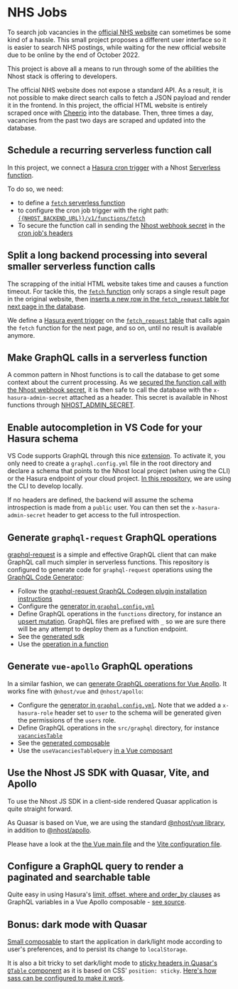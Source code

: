 # NHS Jobs

To search job vacancies in the [official NHS website](https://www.jobs.nhs.uk/xi/search_vacancy/) can sometimes be some kind of a hassle. This small project proposes a different user interface so it is easier to search NHS postings, while waiting for the new official website due to be online by the end of October 2022.

This project is above all a means to run through some of the abilities the Nhost stack is offering to developers.

The official NHS website does not expose a standard API. As a result, it is not possible to make direct search calls to fetch a JSON payload and render it in the frontend. In this project, the official HTML website is entirely scraped once with [Cheerio](https://github.com/cheeriojs/cheerio) into the database. Then, three times a day, vacancies from the past two days are scraped and updated into the database.

## Schedule a recurring serverless function call

In this project, we connect a [Hasura cron trigger](https://hasura.io/docs/latest/scheduled-triggers/create-cron-trigger/) with a Nhost [Serverless function](https://docs.nhost.io/platform/serverless-functions).

To do so, we need:

- to define a [`fetch` serverless function](https://github.com/plmercereau/nhs-jobs/blob/main/functions/fetch.ts)
- to configure the cron job trigger with the right path: [`{{NHOST_BACKEND_URL}}/v1/functions/fetch`](https://github.com/plmercereau/nhs-jobs/blob/main/nhost/metadata/cron_triggers.yaml#L2)
- To secure the function call in sending the [Nhost webhook secret](https://docs.nhost.io/platform/database/event-triggers#security) in the [cron job's headers](https://github.com/plmercereau/nhs-jobs/blob/main/nhost/metadata/cron_triggers.yaml#L12)

## Split a long backend processing into several smaller serverless function calls

The scrapping of the initial HTML website takes time and causes a function timeout. For tackle this, the [`fetch` function](https://github.com/plmercereau/nhs-jobs/blob/main/functions/fetch.ts) only scraps a single result page in the original website, then [inserts a new row in the `fetch_request` table for next page in the database](https://github.com/plmercereau/nhs-jobs/blob/main/functions/fetch.ts#L106).

We define a [Hasura event trigger](https://hasura.io/docs/latest/event-triggers/index/) on the [`fetch_request` table](https://github.com/plmercereau/nhs-jobs/blob/main/nhost/metadata/databases/default/tables/public_fetch_requests.yaml#L18) that calls again the `fetch` function for the next page, and so on, until no result is available anymore.

## Make GraphQL calls in a serverless function

A common pattern in Nhost functions is to call the database to get some context about the current processing. As we [secured the function call with the Nhost webhook secret](https://github.com/plmercereau/nhs-jobs/blob/main/functions/fetch.ts#L18), it is then safe to call the database with the `x-hasura-admin-secret` attached as a header. This secret is available in Nhost functions through [NHOST_ADMIN_SECRET](https://github.com/plmercereau/nhs-jobs/blob/main/functions/fetch.ts#L30).

## Enable autocompletion in VS Code for your Hasura schema

VS Code supports GraphQL through this nice [extension](https://marketplace.visualstudio.com/items?itemName=GraphQL.vscode-graphql). To activate it, you only need to create a `graphql.config.yml` file in the root directory and declare a schema that points to the Nhost local project (when using the CLI) or the Hasura endpoint of your cloud project. [In this repository](https://github.com/plmercereau/nhs-jobs/blob/main/graphql.config.yml#L2), we are using the CLI to develop locally.

If no headers are defined, the backend will assume the schema introspection is made from a `public` user. You can then set the `x-hasura-admin-secret` header to get access to the full introspection.

## Generate `graphql-request` GraphQL operations

[graphql-request](https://github.com/prisma-labs/graphql-request) is a simple and effective GraphQL client that can make GraphQL call much simpler in serverless functions.
This repository is configured to generate code for `graphql-request` operations using the [GraphQL Code Generator](https://www.graphql-code-generator.com/):

- Follow the [graphql-request GraphQL Codegen plugin installation instructions](https://www.graphql-code-generator.com/plugins/typescript/typescript-graphql-request)
- Configure the [generator in `graphql.config.yml`](https://github.com/plmercereau/nhs-jobs/blob/main/graphql.config.yml#L22)
- Define GraphQL operations in the `functions` directory, for instance an [upsert mutation](https://github.com/plmercereau/nhs-jobs/blob/main/functions/_upsertVacancies.graphql). GraphQL files are prefixed with `_` so we are sure there will be any attempt to deploy them as a function endpoint.
- See the [generated sdk](https://github.com/plmercereau/nhs-jobs/blob/main/functions/_sdk.ts)
- Use the [operation in a function](https://github.com/plmercereau/nhs-jobs/blob/main/functions/fetch.ts#L100)

## Generate `vue-apollo` GraphQL operations

In a similar fashion, we can [generate GraphQL operations for Vue Apollo](https://www.graphql-code-generator.com/plugins/typescript/typescript-vue-apollo). It works fine with `@nhost/vue` and `@nhost/apollo`:

- Configure the [generator in `graphql.config.yml`](https://github.com/plmercereau/nhs-jobs/blob/main/graphql.config.yml#L6). Note that we added a `x-hasura-role` header set to `user` to the schema will be generated given the permissions of the `users` role.
- Define GraphQL operations in the `src/graphql` directory, for instance [`vacanciesTable`](https://github.com/plmercereau/nhs-jobs/blob/main/src/graphql/vacanciesTable.graphql)
- See the [generated composable](https://github.com/plmercereau/nhs-jobs/blob/main/src/graphql/generated.ts#L425)
- Use the `useVacanciesTableQuery` [in a Vue composant](https://github.com/plmercereau/nhs-jobs/blob/main/src/pages/Home.vue#L166)

## Use the Nhost JS SDK with Quasar, Vite, and Apollo

To use the Nhost JS SDK in a client-side rendered Quasar application is quite straight forward.

As Quasar is based on Vue, we are using the standard [@nhost/vue library](https://docs.nhost.io/reference/vue), in addition to [@nhost/apollo](https://docs.nhost.io/reference/vue/apollo).

Please have a look at the [the Vue main file](https://github.com/plmercereau/nhs-jobs/blob/main/src/main.ts) and the [Vite configuration file](https://github.com/plmercereau/nhs-jobs/blob/main/vite.config.ts).

## Configure a GraphQL query to render a paginated and searchable table

Quite easy in using Hasura's [limit, offset, where and order_by clauses](https://github.com/plmercereau/nhs-jobs/blob/main/src/graphql/vacanciesTable.graphql#L7) as GraphQL variables in a Vue Apollo composable - [see source](https://github.com/plmercereau/nhs-jobs/blob/main/src/pages/Home.vue#L140).

## Bonus: dark mode with Quasar

[Small composable](https://github.com/plmercereau/nhs-jobs/blob/main/src/composables/dark-light-mode.ts) to start the application in dark/light mode according to user's preferences, and to persist its change to `localStorage`.

It is also a bit tricky to set dark/light mode to [sticky headers in Quasar's `QTable` component](https://quasar.dev/vue-components/table#sticky-header-column) as it is based on CSS' `position: sticky`. [Here's how sass can be configured to make it work](https://github.com/plmercereau/nhs-jobs/blob/main/src/pages/Home.vue#L241).
